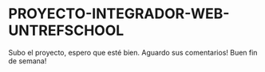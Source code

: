 # PROYECTO-INTEGRADOR-WEB-UNTREFSCHOOL
Subo el proyecto, espero que esté bien. Aguardo sus comentarios! Buen fin de semana!
